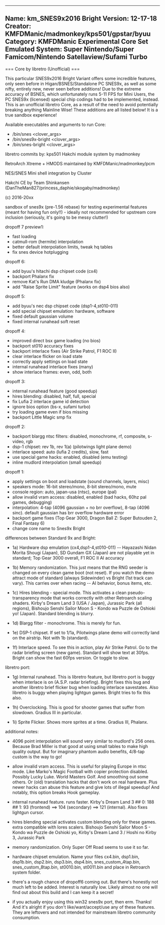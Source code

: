 -----------------------
Name: km_SNES9x2016 Bright
Version: 12-17-18
Creator: KMFDManic/madmonkey/kps501/gpstar/byuu
Category: KMFDManic Experimental Core Set
Emulated System: Super Nintendo/Super Famicom/Nintendo Satellaview/Sufami Turbo
-----------------------
=== Core by libretro (Unofficial) ===

This particular SNES9x2016 Bright Variant offers some incredible features, only seen before
in Higan/BSNES/Standalone PC SNES9x, as well as some nifty, entirely new, never seen before 
additions!  Due to the extreme accuracy of BSNES, which unfortunately runs 5-11 FPS for Mini 
Users, the PC SNES9x (licensed) special chip codings had to be implemented, instead.  This is 
an unofficial libretro Core, as a result of the need to avoid potentially breaking anything 
Mainline Wise! These additions are all listed below!  It is a true sandbox experience!  

Available executables and arguments to run Core:
- /bin/snes <rom> <clover_args>
- /bin/snes9x-bright <rom> <clover_args>
- /bin/snes-bright <rom> <clover_args>

libretro commits by: kps501
Hakchi module system by madmonkey

RetroArch Xtreme + HMODS maintained by KMFDManic/madmonkey/pcm

NES/SNES Mini shell integration by Cluster

Hakchi CE by Team Shinkansen (DanTheMan827/princess_daphie/skogaby/madmonkey)

(c) 2016-20xx

sandbox of snes9x (pre-1.56 rebase) for testing experimental features (meant for having fun only!!) -      ideally not recommended for upstream core inclusion (seriously, it's going to be messy clutter!)

dropoff 7 preview1:
- fast loading
- catmull-rom (hermite) interpolation
- better default interpolation limits, tweak hq tables
- fix snes device hotplugging

dropoff 6:
- add byuu's hitachi dsp chipset code (cx4)
- backport Phalanx fix
- remove Kat's Run DMA kludge (Phalanx fix)
- add "Raise Sprite Limit" feature (works on dsp4 bios also)


dropoff 5:
- add byuu's nec dsp chipset code (dsp1-4,st010-011)
- add special chipset emulation: hardware, software
- fixed default gaussian volume
- fixed internal runahead soft reset


dropoff 4:
- improved direct bsx game loading (no bios)
- backport st010 accuracy fixes
- backport interlace fixes (Air Strike Patrol, F1 ROC II)
- clear interlace flicker on load state
- correctly apply settings on load state
- internal runahead interlace fixes (many)
- show interlace frames: even, odd, both


dropoff 3:
- internal runahead feature (good speedup)
- hires blending: disabled, half, full, special
- fix Lufia 2 interlace game id detection
- ignore bios option (bs-x, sufami turbo)
- try loading game even if bios missing
- backport Little Magic smp fix


dropoff 2:
- backport blargg ntsc filters: disabled, monochrome, rf, composite, s-video, rgb
- dsp-1 chipset: rev 1b, rev 1(a) (pilotwings light plane demo)
- interlace speed: auto (lufia 2 credits), slow, fast
- use special game hacks: enabled, disabled (emu testing)
- inline mudlord interpolation (small speedup)


dropoff 1:
- apply settings on boot and loadstate (sound channels, layers, misc)
- speakers mode: 16-bit stereo/mono, 8-bit stereo/mono, mute
- console region: auto, japan-usa (ntsc), europe (pal)
- allow invalid vram access: disabled, enabled (bad hacks, 60hz pal games, debugging)
- interpolation: 4-tap (4096 gaussian + no brr overflow), 8-tap (4096 sinc). default gaussian has brr overflow hardware error
- backport game fixes (Top Gear 3000, Dragon Ball Z: Super Butouden 2, Final Fantasy 6)
- change core name to Snes9x Bright

differences between Standard 9x and Bright:

- 1a) Hardware dsp emulation (cx4,dsp1-4,st010-011) -- Hayazashi Nidan Morita Shougi (Japan), SD Gundam GX (Japan) are not playable yet in standard; Top Gear 3000 overall, F1 ROC II AI accuracy

- 1b) Memory randomization. This just means that the RNG seeder is changed on every clean game boot (not reset). If you watch the demo attract mode of standard (always Sidewinder) vs Bright (1st track can vary). This carries over when racing -- AI behavior, bonus items, etc.

- 1c) Hires blending - special mode. This activates a clean pseudo-transparency mode that works correctly with other Retroarch scaling shaders. Kirby's Dream Land 3 (USA / Japan), Jurassic Park (all regions), Bishoujo Senshi Sailor Moon S - Kondo wa Puzzle de Oshioki yo! (Japan). Standard blending is blurry.

- 1d) Blargg filter - monochrome. This is merely for fun.

- 1e) DSP-1 chipset. If set to 1/1a, Pilotwings plane demo will correctly land on the airstrip. Not with 1b (standard).

- 1f) Interlace speed. To see this in action, play Air Strike Patrol. Go to the radar briefing screen (new game). Standard will show text at 30fps. Bright can show the fast 60fps version. Or toggle to slow.

libretro port:
- 1g) Internal runahead. This is libretro feature, but libretro port is buggy when interlace is on (A.S.P. radar briefing). Bright fixes this bug and another libretro brief flicker bug when loading interlace savestates. Also libretro is buggy when playing lightgun games. Bright tries to fix this also.

- 1h) Overclocking. This is good for shooter games that suffer from slowdown. Gradius III in particular.

- 1i) Sprite Flicker. Shows more sprites at a time. Gradius III, Phalanx.

additional notes:
- 4096 point interpolation will sound very similar to mudlord's 256 ones. Because Brad Miller is that good at using small tables to make high quality output. But for imaginary phantom audio benefits, 4/8-tap custom is the way to go!

- allow invalid vram access. This is useful for playing Europe in ntsc mode. Like Marko's Magic Football with copier protection disabled. Possibly Lucky Luke. World Masters Golf. And smoothing out some others. Or (old) translation hacks that don't work on real hardware. Plus newer hacks can abuse this feature and give lots of illegal speedup! And notably, this option breaks Hook gameplay.

- internal runahead feature. runs faster. Kirby's Dream Land 3 ## 0: 188 ## 1: 93 (frontend) ==> 104 (secondary) ==> 121 (internal). Also fixes lightgun cursor.

- hires blending special activates custom blending only for these games. extra compatible with lores scalers. Bishoujo Senshi Sailor Moon S - Kondo wa Puzzle de Oshioki yo, Kirby's Dream Land 3 / Hoshi no Kirby 3, Jurassic Park

- memory randomization. Only Super Off Road seems to use it so far.

- hardware chipset emulation. Name your files cx4.bin, dsp1.bin, dsp1b.bin, dsp2.bin, dsp3.bin, dsp4.bin, snes_custom_4tap.bin, snes_custom_8tap.bin, st0010.bin, st0011.bin and place in Retroarch system folder.

- there's a rough chance of dropoff6 coming out. But there's honestly not much left to be added. Interest is naturally low. Likely almost no one will find out about this build and I can keep it a secret!

- if you actually enjoy using this win32 snes9x port, then erm. Thanks! And it's alright if you don't like/want/accept/use any of these features. They are leftovers and not intended for mainstream libretro community consumption.
